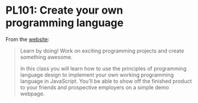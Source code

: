 PL101: Create your own programming language
===========================================
From the [website](http://nathansuniversity.com/):

>Learn by doing! Work on exciting programming projects and create something awesome.
>
>In this class you will learn how to use the principles of programming language design to implement your own working programming language in JavaScript. You'll be able to show off the finished product to your friends and prospective employers on a simple demo webpage.